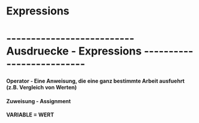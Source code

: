 # Expressions
# -------------------------- Ausdruecke - Expressions --------------------------
#### Operator - Eine Anweisung, die eine ganz bestimmte Arbeit ausfuehrt (z.B. Vergleich von Werten)


#### Zuweisung - Assignment
#### VARIABLE = WERT
